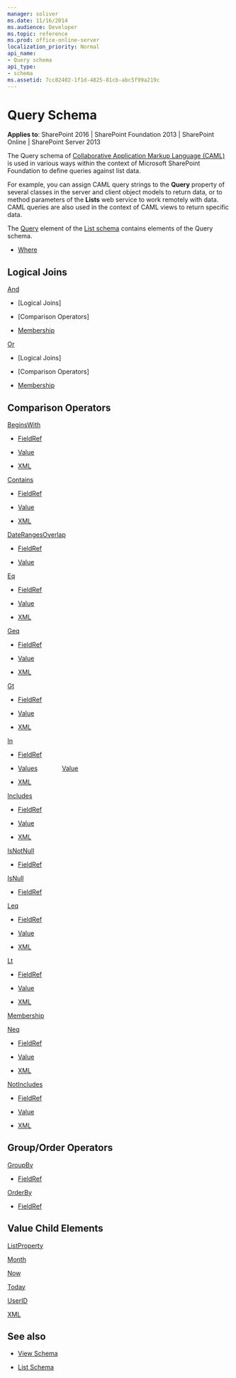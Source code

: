 ```yaml
---
manager: soliver
ms.date: 11/16/2014
ms.audience: Developer
ms.topic: reference
ms.prod: office-online-server
localization_priority: Normal
api_name:
- Query schema
api_type:
- schema
ms.assetid: 7cc82402-1f1d-4825-81cb-abc5f99a219c
---
```


# Query Schema

**Applies to**: SharePoint 2016 | SharePoint Foundation 2013 | SharePoint Online | SharePoint Server 2013

The Query schema of [Collaborative Application Markup Language (CAML)](introduction-to-collaborative-application-markup-language-caml.md) is used in various ways within the context of Microsoft SharePoint Foundation to define queries against list data. 

For example, you can assign CAML query strings to the **Query** property of several classes in the server and client object models to return data, or to method parameters of the **Lists** web service to work remotely with data. CAML queries are also used in the context of CAML views to return specific data. 

The [Query](query-element-list.md) element of the [List schema](list-schema.md) contains elements of the Query schema.


- [Where](where-element-query.md)

## Logical Joins

[And](and-element-query.md)

- [Logical Joins]

- [Comparison Operators]

- [Membership](membership-element-query.md)

[Or](or-element-query.md)

- [Logical Joins]

- [Comparison Operators]

- [Membership](membership-element-query.md)

## Comparison Operators

[BeginsWith](beginswith-element-query.md)

- [FieldRef](fieldref-element-query.md)

- [Value](value-element-query.md)

- [XML](xml-element.md)

[Contains](contains-element-query.md)

- [FieldRef](fieldref-element-query.md)

- [Value](value-element-query.md)

- [XML](xml-element.md)

[DateRangesOverlap](daterangesoverlap-element-query.md)

- [FieldRef](fieldref-element-query.md)

- [Value](value-element-query.md)

[Eq](eq-element-query.md)

- [FieldRef](fieldref-element-query.md)

- [Value](value-element-query.md)

- [XML](xml-element.md)

[Geq](geq-element-query.md)

- [FieldRef](fieldref-element-query.md)

- [Value](value-element-query.md)

- [XML](xml-element.md)

[Gt](gt-element-query.md)

- [FieldRef](fieldref-element-query.md)

- [Value](value-element-query.md)

- [XML](xml-element.md)

[In](in-element-query.md)

- [FieldRef](fieldref-element-query.md)

- [Values](values-element-query.md)
            
[Value](value-element-query.md)

- [XML](xml-element.md)

[Includes](includes-element-query.md)

- [FieldRef](fieldref-element-query.md)

- [Value](value-element-query.md)

- [XML](xml-element.md)

[IsNotNull](isnotnull-element-query.md)

- [FieldRef](fieldref-element-query.md)

[IsNull](isnull-element-query.md)

- [FieldRef](fieldref-element-query.md)

[Leq](leq-element-query.md)

- [FieldRef](fieldref-element-query.md)

- [Value](value-element-query.md)

- [XML](xml-element.md)

[Lt](lt-element-query.md)

- [FieldRef](fieldref-element-query.md)

- [Value](value-element-query.md)

- [XML](xml-element.md)

[Membership](membership-element-query.md)

[Neq](neq-element-query.md)

- [FieldRef](fieldref-element-query.md)

- [Value](value-element-query.md)

- [XML](xml-element.md)

[NotIncludes](notincludes-element-query.md)

- [FieldRef](fieldref-element-query.md)

- [Value](value-element-query.md)

- [XML](xml-element.md)

## Group/Order Operators

[GroupBy](groupby-element-query.md)

- [FieldRef](fieldref-element-query.md)

[OrderBy](orderby-element-query.md)

- [FieldRef](fieldref-element-query.md)

## Value Child Elements

[ListProperty](listproperty-element-query.md)

[Month](month-element-query.md)

[Now](now-element-query.md)

[Today](today-element-query.md)

[UserID](userid-element-query.md)

[XML](xml-element.md)

## See also

- [View Schema](view-schema.md)

- [List Schema](list-schema.md)








